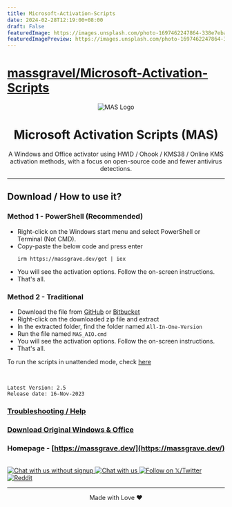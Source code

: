 ```yaml
---
title: Microsoft-Activation-Scripts
date: 2024-02-28T12:19:00+08:00
draft: False
featuredImage: https://images.unsplash.com/photo-1697462247864-338e7eba8c4c?ixid=M3w0NjAwMjJ8MHwxfHJhbmRvbXx8fHx8fHx8fDE3MDkwOTM3OTN8&ixlib=rb-4.0.3
featuredImagePreview: https://images.unsplash.com/photo-1697462247864-338e7eba8c4c?ixid=M3w0NjAwMjJ8MHwxfHJhbmRvbXx8fHx8fHx8fDE3MDkwOTM3OTN8&ixlib=rb-4.0.3
---
```


# [massgravel/Microsoft-Activation-Scripts](https://github.com/massgravel/Microsoft-Activation-Scripts)

<p align="center"><img src="https://massgrave.dev/images/logo_small.png" alt="MAS Logo"></p>

<h1 align="center">Microsoft  Activation  Scripts (MAS)</h1>

<p align="center">A Windows and Office activator using HWID / Ohook / KMS38 / Online KMS activation methods, with a focus on open-source code and fewer antivirus detections.</p>
<hr>

## Download / How to use it?

### Method 1 - PowerShell (Recommended)

-   Right-click on the Windows start menu and select PowerShell or Terminal (Not CMD).
-   Copy-paste the below code and press enter
    ```
    irm https://massgrave.dev/get | iex
    ```
-   You will see the activation options. Follow the on-screen instructions.
-   That's all.

### Method 2 - Traditional

-   Download the file from [GitHub](https://github.com/massgravel/Microsoft-Activation-Scripts/archive/refs/heads/master.zip) or [Bitbucket](https://bitbucket.org/WindowsAddict/microsoft-activation-scripts/get/master.zip)
-   Right-click on the downloaded zip file and extract
-   In the extracted folder, find the folder named `All-In-One-Version`
-   Run the file named `MAS_AIO.cmd`
-   You will see the activation options. Follow the on-screen instructions.
-   That's all.

To run the scripts in unattended mode, check [here](https://massgrave.dev/command_line_switches.html)

</br>

```
Latest Version: 2.5
Release date: 16-Nov-2023
```

### [Troubleshooting / Help](https://massgrave.dev/troubleshoot.html)
### [Download Original Windows & Office](https://massgrave.dev/genuine-installation-media.html)
### Homepage - [https://massgrave.dev/](https://massgrave.dev/)
</br>

<a href="https://discord.gg/gjJEfq7ux8">
  <img src="https://massgrave.dev/images/logo_discord.png" alt="Chat with us without signup" />
</a>
<a href="https://t.me/Microsoft_Activation_Scripts">
  <img src="https://massgrave.dev/images/logo_telegram.png" alt="Chat with us" />
</a>
<a href="https://twitter.com/massgravel">
  <img src="https://massgrave.dev/images/logo_x.png" alt="Follow on 𝕏/Twitter" />
</a>
<a href="https://www.reddit.com/r/MAS_Activator">
  <img src="https://massgrave.dev/images/logo_reddit.png" alt="Reddit" />
</a>

---

<p align="center">Made with Love ❤️</p>

